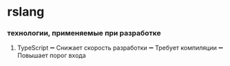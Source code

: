 # rslang
### технологии, применяемые при разработке
1. TypeScript
    :heavy_minus_sign: Снижает скорость разработки
    :heavy_minus_sign: Требует компиляции
    :heavy_minus_sign: Повышает порог входа
